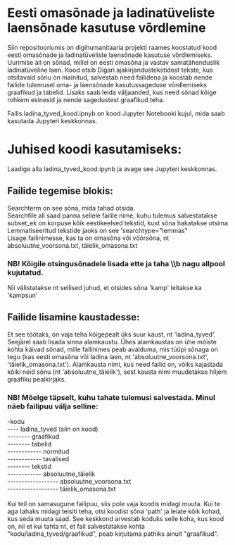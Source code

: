 # Eesti omasõnade ja ladinatüveliste laensõnade kasutuse võrdlemine
Siin repositooriumis on digihumanitaaria projekti raames koostatud kood eesti omasõnade ja ladinatüveliste laensõnade kasutuse võrdlemiseks. Uurimise all on sõnad, millel on eesti omasõna ja vastav samatähenduslik ladinatüveline laen. Kood otsib Digari ajakirjandustekstidest tekste, kus otsitavaid sõnu on mainitud, salvestab need failidena ja koostab nende failide tulemusel oma- ja laensõnade kasutussageduse võrdlemiseks graafikud ja tabelid. Lisaks saab leida väljaanded, kus need sõnad kõige rohkem esinesid ja nende sagedustest graafikud teha.<br>

Failis ladina_tyved_kood.ipnyb on kood Jupyter Notebooki kujul, mida saab kasutada Jupyteri keskkonnas.<br>

# Juhised koodi kasutamiseks:
Laadige alla ladina_tyved_kood.ipynb ja avage see Jupyteri keskkonnas.
## Failide tegemise blokis:
Searchterm on see sõna, mida tahad otsida.
<br>
Searchfile all saad panna sellele failile nime, kuhu tulemus salvestatakse
<br>
subset_ek on korpuse kõik eestikeelsed tekstid, kust sõna hakatakse otsima
<br>
Lemmatiseeritud tekstide jaoks on see 'searchtype="lemmas"
<br>
Lisage failinimesse, kas ta on omasõna või võõrsõna, nt absoluutne_voorsona.txt, täielik_omasona.txt
<br>
### NB! Kõigile otsingusõnadele lisada ette ja taha \\\b nagu allpool kujutatud. 
Nii välistatakse nt sellised juhud, et otsides sõna 'kamp' leitakse ka 'kampsun'

## Failide lisamine kaustadesse:
Et see töötaks, on vaja teha kõigepealt üks suur kaust, nt 'ladina_tyved'. Seejärel saab lisada sinna alamkaustu. Ühes alamkaustas on ühe mõiste kohta käivad sõnad, mille failinimes peab avalduma, mis tüüpi sõnaga on tegu (kas eesti omasõna või ladina laen, nt 'absoluutne_voorsona.txt', 'täielik_omasona.txt'). Alamkausta nimi, kus need failid on, võiks kajastada kõiki neid sõnu (nt 'absoluutne_täielik'), sest kausta nimi muudetakse hiljem graafiku pealkirjaks.
<br>
### NB! Mõelge täpselt, kuhu tahate tulemusi salvestada. Minul näeb failipuu välja selline:
-kodu <br>
---- ladina_tyved (siin on kood) <br>
-------- graafikud <br>
-------- tabelid <br>
------------ normitud <br>
------------ tavalised <br>
-------- tekstid <br>
------------ absoluutne_täielik <br>
------------------ absoluutne_voorsona.txt <br>
------------------ täielik_omasona.txt <br>
<br>
Kui teil on samasugune failipuu, siis pole vaja koodis midagi muuta. Kui te aga tahaks midagi teisiti teha, otsi koodist sõna 'path' ja leiate kõik kohad, kus seda muuta saad. See keskkond arvestab koduks selle koha, kus kood on, nii et kui tahta nt, et fail salvestatakse kohta "kodu/ladina_tyved/graafikud", peab kirjutama pathiks ainult "graafikud". 
